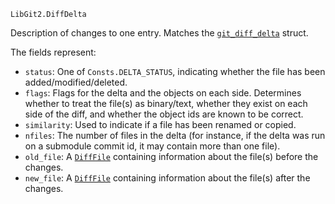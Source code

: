 ```
LibGit2.DiffDelta
```

Description of changes to one entry. Matches the [`git_diff_delta`](https://libgit2.org/libgit2/#HEAD/type/git_diff_delta) struct.

The fields represent:

  * `status`: One of `Consts.DELTA_STATUS`, indicating whether the file has been added/modified/deleted.
  * `flags`: Flags for the delta and the objects on each side. Determines whether to treat the file(s)  as binary/text, whether they exist on each side of the diff, and whether the object ids are known  to be correct.
  * `similarity`: Used to indicate if a file has been renamed or copied.
  * `nfiles`: The number of files in the delta (for instance, if the delta  was run on a submodule commit id, it may contain more than one file).
  * `old_file`: A [`DiffFile`](@ref) containing information about the file(s) before the changes.
  * `new_file`: A [`DiffFile`](@ref) containing information about the file(s) after the changes.
